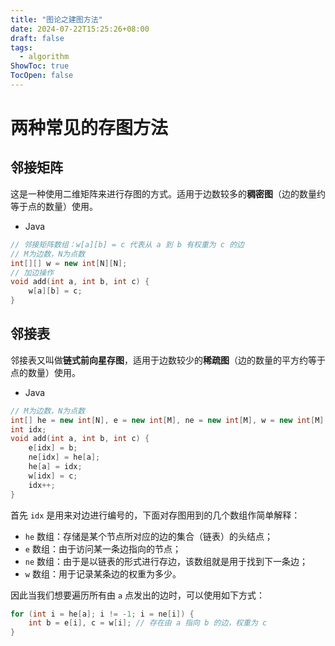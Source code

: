 ```yaml
---
title: "图论之建图方法" 
date: 2024-07-22T15:25:26+08:00
draft: false
tags:
  - algorithm
ShowToc: true
TocOpen: false 
---
```


# 两种常见的存图方法

## 邻接矩阵

这是一种使用二维矩阵来进行存图的方式。适用于边数较多的**稠密图**（边的数量约等于点的数量）使用。

- Java

```c++
// 邻接矩阵数组：w[a][b] = c 代表从 a 到 b 有权重为 c 的边
// M为边数，N为点数
int[][] w = new int[N][N];
// 加边操作
void add(int a, int b, int c) {
    w[a][b] = c;
}
```

## 邻接表

邻接表又叫做**链式前向星存图**，适用于边数较少的**稀疏图**（边的数量的平方约等于点的数量）使用。

- Java

```c++
// M为边数，N为点数
int[] he = new int[N], e = new int[M], ne = new int[M], w = new int[M];
int idx;
void add(int a, int b, int c) {
    e[idx] = b;
    ne[idx] = he[a];
    he[a] = idx;
    w[idx] = c;
    idx++;
}
```

首先 `idx` 是用来对边进行编号的，下面对存图用到的几个数组作简单解释：

- `he` 数组：存储是某个节点所对应的边的集合（链表）的头结点；
- `e` 数组：由于访问某一条边指向的节点；
- `ne` 数组：由于是以链表的形式进行存边，该数组就是用于找到下一条边；
- `w` 数组：用于记录某条边的权重为多少。

因此当我们想要遍历所有由 `a` 点发出的边时，可以使用如下方式：

```c++
for (int i = he[a]; i != -1; i = ne[i]) {
    int b = e[i], c = w[i]; // 存在由 a 指向 b 的边，权重为 c
}
```


